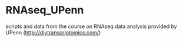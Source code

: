 # RNAseq_UPenn

scripts and data from the course on RNAseq data analysis provided by UPenn (<http://diytranscriptomics.com/>)
